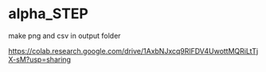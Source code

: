 # alpha_STEP
make png and csv in output folder


https://colab.research.google.com/drive/1AxbNJxcq9RlFDV4UwottMQRiLtTjX-sM?usp=sharing
